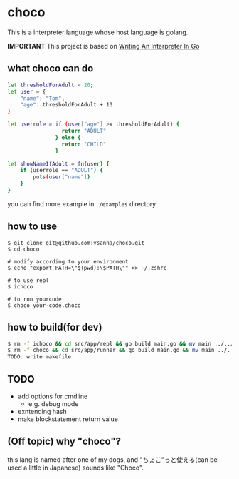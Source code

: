 # choco

This is a interpreter language whose host language is golang.

**IMPORTANT** This project is based on [Writing An Interpreter In Go](https://interpreterbook.com/)

## what choco can do

```bash
let thresholdForAdult = 20;
let user = {
    "name": "Tom",
    "age": thresholdForAdult + 10
}

let userrole = if (user["age"] >= thresholdForAdult) {
                 return "ADULT"
               } else {
                 return "CHILD"
               }

let showNameIfAdult = fn(user) {
    if (userrole == "ADULT") {
        puts(user["name"])
    }
}
```

you can find more example in `./examples` directory

## how to use

```
$ git clone git@github.com:vsanna/choco.git
$ cd choco

# modify according to your environment
$ echo "export PATH=\"$(pwd):\$PATH\"" >> ~/.zshrc

# to use repl
$ ichoco

# to run yourcode
$ choco your-code.choco
```

## how to build(for dev)

```bash
$ rm -f ichoco && cd src/app/repl && go build main.go && mv main ../../../ichoco && cd ../../../
$ rm -f choco && cd src/app/runner && go build main.go && mv main ../../../choco && cd ../../../
TODO: write makefile
```

## TODO

- add options for cmdline
  - e.g. debug mode
- exntending hash
- make blockstatement return value

## (Off topic) why "choco"?

this lang is named after one of my dogs, and "ちょこ"っと使える(can be used a little in Japanese) sounds like "Choco".
